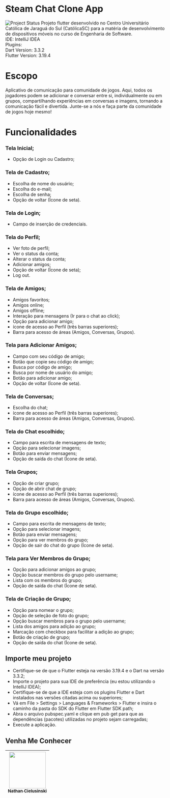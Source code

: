 # Steam Chat Clone App
 <img alt="Project Status" src="https://img.shields.io/badge/Status-Em%20Desenvolvimento-blue">
Projeto flutter desenvolvido no Centro Universitário Católica de Jaraguá do Sul (CatólicaSC) para a matéria de desenvolvimento de dispositivos móveis no curso de Engenharia de Software.<br/>
IDE: IntelliJ IDEA<br/>
Plugins:<br/>
Dart Version: 3.3.2<br/>
Flutter Version: 3.19.4<br/>

# Escopo

Aplicativo de comunicação para comunidade de jogos. Aqui, todos os jogadores podem se adicionar e conversar entre si, individualmente ou em grupos, compartilhando experiências em conversas e imagens, tornando a comunicação fácil e divertida. Junte-se a nós e faça parte da comunidade de jogos hoje mesmo!

# Funcionalidades

### Tela Inicial;
- Opção de Login ou Cadastro;
### Tela de Cadastro;
- Escolha de nome do usuário;
- Escolha do e-mail;
- Escolha de senha;
- Opção de voltar (Ícone de seta).
### Tela de Login;
- Campo de inserção de credenciais.
### Tela do Perfil;
- Ver foto de perfil;
- Ver o status da conta;
- Alterar o status da conta;
- Adicionar amigos;
- Opção de voltar (Ícone de seta);
- Log out.
### Tela de Amigos;
- Amigos favoritos;
- Amigos online;
- Amigos offline;
- Interação para mensagens (Ir para o chat ao click);
- Opção para adicionar amigo;
- ícone de acesso ao Perfil (três barras superiores);
- Barra para acesso de áreas (Amigos, Conversas, Grupos).
### Tela para Adicionar Amigos;
- Campo com seu código de amigo;
- Botão que copie seu código de amigo;
- Busca por código de amigo;
- Busca por nome de usuário do amigo;
- Botão para adicionar amigo;
- Opção de voltar (Ícone de seta).
### Tela de Conversas;
- Escolha do chat;
- ícone de acesso ao Perfil (três barras superiores);
- Barra para acesso de áreas (Amigos, Conversas, Grupos).
### Tela do Chat escolhido;
- Campo para escrita de mensagens de texto;
- Opção para selecionar imagens;
- Botão para enviar mensagens;
- Opção de saída do chat (Ícone de seta).
### Tela Grupos;
- Opção de criar grupo;
- Opção de abrir chat de grupo;
- ícone de acesso ao Perfil (três barras superiores);
- Barra para acesso de áreas (Amigos, Conversas, Grupos).
### Tela do Grupo escolhido;
- Campo para escrita de mensagens de texto;
- Opção para selecionar imagens;
- Botão para enviar mensagens;
- Opção para ver membros do grupo;
- Opção de sair do chat do grupo (Ícone de seta).
### Tela para Ver Membros do Grupo;
- Opção para adicionar amigos ao grupo;
- Opção buscar membros do grupo pelo username;
- Lista com os membros do grupo;
- Opção de saída do chat (Ícone de seta).
### Tela de Criação de Grupo;
- Opção para nomear o grupo;
- Opção de seleção de foto do grupo;
- Opção buscar membros para o grupo pelo username;
- Lista dos amigos para adição ao grupo;
- Marcação com checkbox para facilitar a adição ao grupo;
- Botão de criação de grupo;
- Opção de saída do chat (Ícone de seta).

## Importe meu projeto
- Certifique-se de que o Flutter esteja na versão 3.19.4 e o Dart na versão 3.3.2;
- Importe o projeto para sua IDE de preferência (eu estou utilizando o IntelliJ IDEA);
- Certifique-se de que a IDE esteja com os plugins Flutter e Dart instalados nas versões citadas acima ou superiores;
- Vá em File > Settings > Languages & Frameworks > Flutter e insira o caminho da pasta do SDK do Flutter em Flutter SDK path;
- Abra o arquivo pubspec.yaml e clique em pub get para que as dependências (pacotes) utilizadas no projeto sejam carregadas;
- Execute a aplicação.

 ## Venha Me Conhecer
[<img loading="lazy" src="https://avatars.githubusercontent.com/u/141975272?v=4" width=115><br><sub>Nathan Cielusinski</sub>](https://github.com/AoiteFoca)|
|---|

